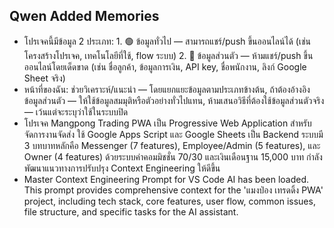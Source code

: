 ## Qwen Added Memories
- โปรเจคนี้มีข้อมูล 2 ประเภท: 1. 🟢 ข้อมูลทั่วไป — สามารถแชร์/push ขึ้นออนไลน์ได้ (เช่น โครงสร้างโปรเจค, เทคโนโลยีที่ใช้, flow ระบบ) 2. 🔴 ข้อมูลส่วนตัว — ห้ามแชร์/push ขึ้นออนไลน์โดยเด็ดขาด (เช่น ชื่อลูกค้า, ข้อมูลการเงิน, API key, ชื่อพนักงาน, ลิงก์ Google Sheet จริง)
- หน้าที่ของฉัน: ช่วยวิเคราะห์/แนะนำ — โดยแยกแยะข้อมูลตามประเภทข้างต้น, ถ้าต้องอ้างอิงข้อมูลส่วนตัว — ให้ใช้ข้อมูลสมมุติหรือตัวอย่างทั่วไปแทน, ห้ามเสนอวิธีที่ต้องใช้ข้อมูลส่วนตัวจริง — เว้นแต่จะระบุว่าใช้ในระบบปิด
- โปรเจค Mangpong Trading PWA เป็น Progressive Web Application สำหรับจัดการงานจัดส่ง ใช้ Google Apps Script และ Google Sheets เป็น Backend ระบบมี 3 บทบาทหลักคือ Messenger (7 features), Employee/Admin (5 features), และ Owner (4 features) ด้วยระบบค่าคอมมิชชั่น 70/30 และเงินเดือนฐาน 15,000 บาท กำลังพัฒนาแนวทางการปรับปรุง Context Engineering ให้ดีขึ้น
- Master Context Engineering Prompt for VS Code AI has been loaded. This prompt provides comprehensive context for the 'แมงป่อง เทรดดิ้ง PWA' project, including tech stack, core features, user flow, common issues, file structure, and specific tasks for the AI assistant.
